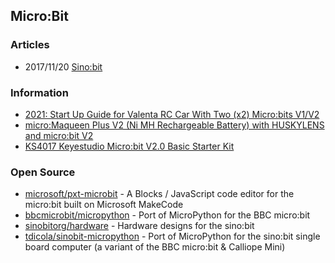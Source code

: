 ## Micro:Bit


### Articles
- 2017/11/20 [Sino:bit](https://medium.com/dark-mountain/sino-bit-3691a7decf68)


### Information
- [2021: Start Up Guide for Valenta RC Car With Two (x2) Micro:bits V1/V2](https://www.instructables.com/Start-Up-Guide-2021-for-Valenta-RC-Car-With-X2-Mic/)
- [micro:Maqueen Plus V2 (Ni MH Rechargeable Battery) with HUSKYLENS and micro:bit V2](https://www.dfrobot.com/product-2030.html)
- [KS4017 Keyestudio Micro:bit V2.0 Basic Starter Kit](https://wiki.keyestudio.com/KS4017_Keyestudio_Micro:bit_V2.0_Basic_Starter_Kit)



### Open Source
- [microsoft/pxt-microbit](https://github.com/microsoft/pxt-microbit) - A Blocks / JavaScript code editor for the micro:bit built on Microsoft MakeCode
- [bbcmicrobit/micropython](https://github.com/bbcmicrobit/micropython) - Port of MicroPython for the BBC micro:bit
- [sinobitorg/hardware](https://github.com/sinobitorg/hardware) - Hardware designs for the sino:bit
- [tdicola/sinobit-micropython](https://github.com/tdicola/sinobit-micropython) - Port of MicroPython for the sino:bit single board computer (a variant of the BBC micro:bit & Calliope Mini)
